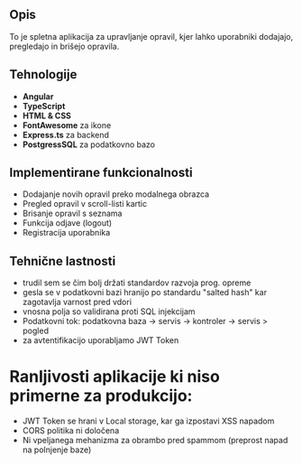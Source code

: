 ## Opis
To je spletna aplikacija za upravljanje opravil, kjer lahko uporabniki dodajajo, pregledajo in brišejo opravila. 

## Tehnologije
- **Angular**
- **TypeScript**
- **HTML & CSS**
- **FontAwesome** za ikone
- **Express.ts** za backend
- **PostgressSQL** za podatkovno bazo

## Implementirane funkcionalnosti
- Dodajanje novih opravil preko modalnega obrazca
- Pregled opravil v scroll-listi kartic
- Brisanje opravil s seznama
- Funkcija odjave (logout)
- Registracija uporabnika 

## Tehnične lastnosti
- trudil sem se čim bolj držati standardov razvoja prog. opreme
- gesla se v podatkovni bazi hranijo po standardu "salted hash" kar zagotavlja varnost pred vdori
- vnosna polja so validirana proti SQL injekcijam
- Podatkovni tok: podatkovna baza -> servis ->  kontroler -> servis > pogled
- za avtentifikacijo uporabljamo JWT Token

# Ranljivosti aplikacije ki niso primerne za produkcijo: 
- JWT Token se hrani v Local storage, kar ga izpostavi XSS napadom
- CORS politika ni določena
- Ni vpeljanega mehanizma za obrambo pred spammom (preprost napad na polnjenje baze)